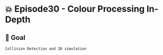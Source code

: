 # 💥 Episode30 - Colour Processing In-Depth
## 🥅 Goal
```  
Collision Detection and 2D simulation 
```
